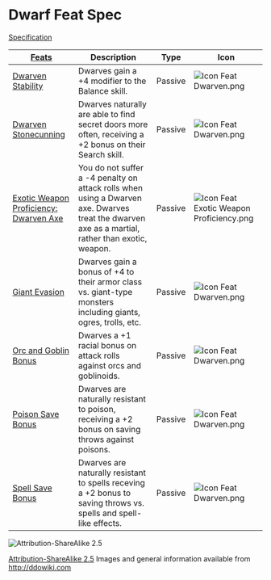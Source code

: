 # Dwarf Feat Spec

[Specification](http://ddowiki.com/page/Category:Dwarf_feats)

| [ ][existingFeat] [Feats][result]                                                                        | Description                                                                                                                                      | Type    | Icon                                                                                             |
| -------------------------------------------------------------------------------------------------------- | ------------------------------------------------------------------------------------------------------------------------------------------------ | ------- | ------------------------------------------------------------------------------------------------ |
| [Dwarven Stability](http://ddowiki.com/page/Dwarven_Stability)                                           | Dwarves gain a +4 modifier to the Balance skill.                                                                                                 | Passive | ![Icon Feat Dwarven.png](/images/Icon_Feat_Dwarven.png)                                          |
| [Dwarven Stonecunning](http://ddowiki.com/page/Dwarven_Stonecunning)                                     | Dwarves naturally are able to find secret doors more often, receiving a +2 bonus on their Search skill.                                          | Passive | ![Icon Feat Dwarven.png](/images/Icon_Feat_Dwarven.png)                                          |
| [Exotic Weapon Proficiency: Dwarven Axe](http://ddowiki.com/page/Exotic_Weapon_Proficiency:_Dwarven_Axe) | You do not suffer a -4 penalty on attack rolls when using a Dwarven axe. Dwarves treat the dwarven axe as a martial, rather than exotic, weapon. | Passive | ![Icon Feat Exotic Weapon Proficiency.png](/images/36px-Icon_Feat_Exotic_Weapon_Proficiency.png) |
| [Giant Evasion](http://ddowiki.com/page/Giant_Evasion)                                                   | Dwarves gain a bonus of +4 to their armor class vs. giant-type monsters including giants, ogres, trolls, etc.                                    | Passive | ![Icon Feat Dwarven.png](/images/Icon_Feat_Dwarven.png)                                          |
| [Orc and Goblin Bonus](http://ddowiki.com/page/Orc_and_Goblin_Bonus)                                     | Dwarves a +1 racial bonus on attack rolls against orcs and goblinoids.                                                                           | Passive | ![Icon Feat Dwarven.png](/images/Icon_Feat_Dwarven.png)                                          |
| [Poison Save Bonus](http://ddowiki.com/page/Poison_Save_Bonus)                                           | Dwarves are naturally resistant to poison, receiving a +2 bonus on saving throws against poisons.                                                | Passive | ![Icon Feat Dwarven.png](/images/Icon_Feat_Dwarven.png)                                          |
| [Spell Save Bonus](http://ddowiki.com/page/Spell_Save_Bonus)                                             | Dwarves are naturally resistant to spells receving a +2 bonus to saving throws vs. spells and spell-like effects.                                | Passive | ![Icon Feat Dwarven.png](/images/Icon_Feat_Dwarven.png)                                          |

[existingFeat]: - "c:verify-rows=#feat:verifyGrantedFeats()"
[_matchStrategy_]: - "c:matchStrategy=KeyMatch"
[result]: - "?=#feat"
[elf_feat]: http://www.ddowiki.com/edit/Elf_(feat)?redlink=1 "Elf (feat) (page does not exist)"
[elf_race]: http://www.ddowiki.com/page/Elf "Elf"
[sunelf_race]: http://www.ddowiki.com/page/Sun_Elf_(Morninglord) "Sun Elf (Morninglord)"

![Attribution-ShareAlike 2.5](/images/somerights20.png)

[Attribution-ShareAlike 2.5](https://creativecommons.org/licenses/by-sa/2.5/) Images and general information available
from http://ddowiki.com
